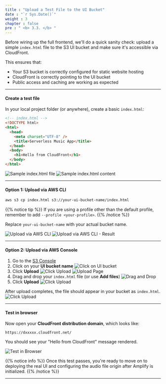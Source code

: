 ```yaml
---
title : "Upload a Test File to the UI Bucket"
date : "`r Sys.Date()`"
weight : 3
chapter : false
pre : " <b> 3.3. </b> "
---
```


Before wiring up the full frontend, we'll do a quick sanity check: upload a simple `index.html` file to the S3 UI bucket and make sure it's accessible via CloudFront.

This ensures that:

- Your S3 bucket is correctly configured for static website hosting
- CloudFront is correctly pointing to the UI bucket
- Public access and caching are working as expected

---

#### Create a test file

In your local project folder (or anywhere), create a basic `index.html`:

```html
<!-- index.html -->
<!DOCTYPE html>
<html>
  <head>
    <meta charset="UTF-8" />
    <title>Serverless Music App</title>
  </head>
  <body>
    <h1>Hello from CloudFront</h1>
  </body>
</html>
```
![Sample index.html file](/images/3.cloudfront/3.3-test-ui-bucket/1.index.html-file.png)
![Sample index.html content](/images/3.cloudfront/3.3-test-ui-bucket/2.index.html-content.png)

---

#### Option 1: Upload via AWS CLI

```bash
aws s3 cp index.html s3://your-ui-bucket-name/index.html
```

{{% notice tip %}}
If you are using a profile other than the default profile, remember to add `--profile <your-profile>`.
{{% /notice %}}

Replace `your-ui-bucket-name` with your actual bucket name.

![Upload via AWS CLI](/images/3.cloudfront/3.3-test-ui-bucket/3.upload-via-s3-cli.png)
![Upload via AWS CLI - Result](/images/3.cloudfront/3.3-test-ui-bucket/3.upload-via-s3-cli-result.png)

---

#### Option 2: Upload via AWS Console

1. Go to the [S3 Console](https://s3.console.aws.amazon.com/s3)
2. Click on your **UI bucket name**
   ![Click on UI bucket](/images/3.cloudfront/3.3-test-ui-bucket/4.click-ui-bucket.png)
3. Click **Upload**
   ![Click Upload](/images/3.cloudfront/3.3-test-ui-bucket/5.click-upload.png)
   ![Upload Page](/images/3.cloudfront/3.3-test-ui-bucket/6.upload-page.png)
4. Drag and drop your `index.html` file (or use **Add files**)
   ![Drag and Drop](/images/3.cloudfront/3.3-test-ui-bucket/7.drag-n-drop.png)
5. Click **Upload**
   ![Click Upload](/images/3.cloudfront/3.3-test-ui-bucket/8.click-upload.png)

After upload completes, the file should appear in your bucket as `index.html`.
   ![Click Upload](/images/3.cloudfront/3.3-test-ui-bucket/9.file-in-s3.png)

---

#### Test in browser

Now open your **CloudFront distribution domain**, which looks like:

```
https://dxxxxx.cloudfront.net/
```

You should see your "Hello from CloudFront" message rendered.

![Test in Browser](/images/3.cloudfront/3.3-test-ui-bucket/10.test-ok.png)

{{% notice info %}}
Once this test passes, you're ready to move on to deploying the real UI and configuring the audio file origin after Amplify is initialized.
{{% /notice %}}

---